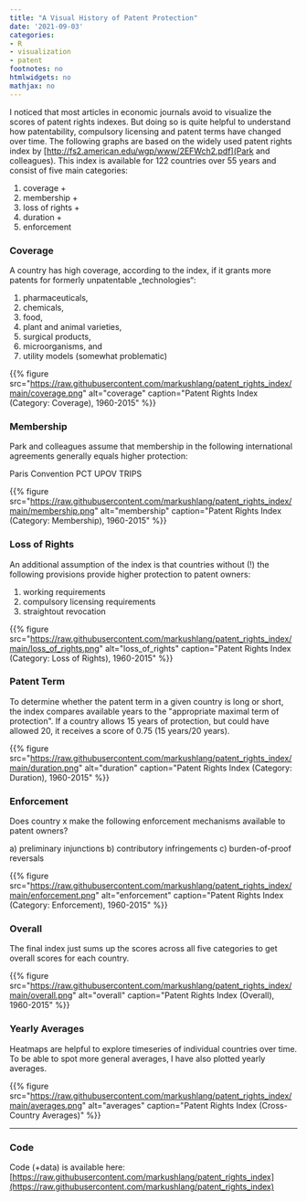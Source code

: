 ```yaml
---
title: "A Visual History of Patent Protection"
date: '2021-09-03'
categories:
- R
- visualization
- patent
footnotes: no
htmlwidgets: no
mathjax: no
---
```


I noticed that most articles in economic journals avoid to visualize the scores of patent rights indexes. But doing so is quite helpful to understand how patentability, compulsory licensing and patent terms have changed over time. The following graphs are based on the widely used patent rights index by [http://fs2.american.edu/wgp/www/2EFWch2.pdf](Park and colleagues). This index is available for 122 countries over 55 years and consist of five main categories: 

1. coverage +
2. membership + 
3. loss of rights + 
4. duration +
5. enforcement

### Coverage

A country has high coverage, according to the index, if it grants more patents for formerly unpatentable „technologies“:

1) pharmaceuticals,
2) chemicals,
3) food,
4) plant and animal varieties,
5) surgical products,
6) microorganisms, and
7) utility models (somewhat problematic)

{{% figure src="https://raw.githubusercontent.com/markushlang/patent_rights_index/main/coverage.png" alt="coverage" caption="Patent Rights Index (Category: Coverage), 1960-2015" %}}

### Membership

Park and colleagues assume that membership in the following international agreements generally equals higher protection: 

Paris Convention
PCT
UPOV
TRIPS

{{% figure src="https://raw.githubusercontent.com/markushlang/patent_rights_index/main/membership.png" alt="membership" caption="Patent Rights Index (Category: Membership), 1960-2015" %}}

### Loss of Rights 

An additional assumption of the index is that countries without (!) the following provisions provide higher protection to patent owners:

1) working requirements 
2) compulsory licensing requirements 
3) straightout revocation

{{% figure src="https://raw.githubusercontent.com/markushlang/patent_rights_index/main/loss_of_rights.png" alt="loss_of_rights" caption="Patent Rights Index (Category: Loss of Rights), 1960-2015" %}}

### Patent Term

To determine whether the patent term in a given country is long or short, the index compares available years to the "appropriate maximal term of protection". If a country allows 15 years of protection, but could have allowed 20, it receives a score of 0.75  (15 years/20 years).

{{% figure src="https://raw.githubusercontent.com/markushlang/patent_rights_index/main/duration.png" alt="duration" caption="Patent Rights Index (Category: Duration), 1960-2015" %}}

### Enforcement 

Does country x make the following enforcement mechanisms available to patent owners? 

a) preliminary injunctions
b) contributory infringements
c) burden-of-proof reversals

{{% figure src="https://raw.githubusercontent.com/markushlang/patent_rights_index/main/enforcement.png" alt="enforcement" caption="Patent Rights Index (Category: Enforcement), 1960-2015" %}}

### Overall 

The final index just sums up the scores across all five categories to get overall scores for each country.

{{% figure src="https://raw.githubusercontent.com/markushlang/patent_rights_index/main/overall.png" alt="overall" caption="Patent Rights Index (Overall), 1960-2015" %}}

### Yearly Averages

Heatmaps are helpful to explore timeseries of individual countries over time. To be able to spot more general averages, I have also plotted yearly averages.

{{% figure src="https://raw.githubusercontent.com/markushlang/patent_rights_index/main/averages.png" alt="averages" caption="Patent Rights Index (Cross-Country Averages)" %}}

---

### Code

Code (+data) is available here: [https://raw.githubusercontent.com/markushlang/patent_rights_index](https://raw.githubusercontent.com/markushlang/patent_rights_index)
